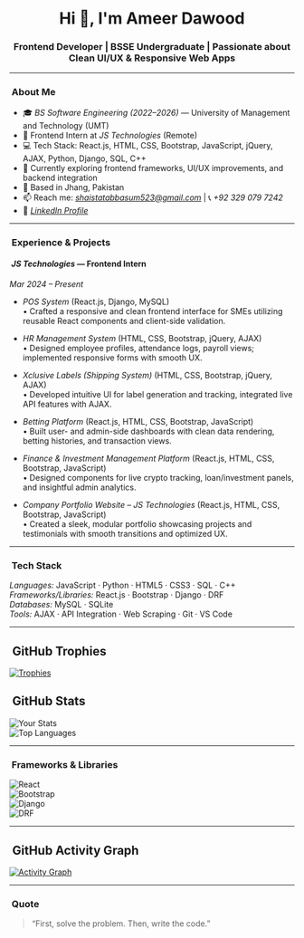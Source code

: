 <h1 align="center">Hi 👋, I'm Ameer Dawood</h1>
<h3 align="center">Frontend Developer | BSSE Undergraduate | Passionate about Clean UI/UX & Responsive Web Apps</h3>

---

### ​ About Me

- 🎓 *BS Software Engineering (2022–2026)* — University of Management and Technology (UMT)
- 💼 Frontend Intern at *JS Technologies* (Remote)
- 💻 Tech Stack: React.js, HTML, CSS, Bootstrap, JavaScript, jQuery, AJAX, Python, Django, SQL, C++
- 🌱 Currently exploring frontend frameworks, UI/UX improvements, and backend integration
- 📍 Based in Jhang, Pakistan
- 📫 Reach me: *shaistatabbasum523@gmail.com* | 📞 *+92 329 079 7242*  
- 🔗 [*LinkedIn Profile*](https://www.linkedin.com/in/shaista-tabbasum/)

---

### ​ Experience & Projects

#### ​​​ *JS Technologies* — Frontend Intern  
*Mar 2024 – Present*  
- *POS System* (React.js, Django, MySQL)  
  • Crafted a responsive and clean frontend interface for SMEs utilizing reusable React components and client-side validation.

- *HR Management System* (HTML, CSS, Bootstrap, jQuery, AJAX)  
  • Designed employee profiles, attendance logs, payroll views; implemented responsive forms with smooth UX.

- *Xclusive Labels (Shipping System)* (HTML, CSS, Bootstrap, jQuery, AJAX)  
  • Developed intuitive UI for label generation and tracking, integrated live API features with AJAX.

- *Betting Platform* (React.js, HTML, CSS, Bootstrap, JavaScript)  
  • Built user- and admin-side dashboards with clean data rendering, betting histories, and transaction views.

- *Finance & Investment Management Platform* (React.js, HTML, CSS, Bootstrap, JavaScript)  
  • Designed components for live crypto tracking, loan/investment panels, and insightful admin analytics.

- *Company Portfolio Website – JS Technologies* (React.js, HTML, CSS, Bootstrap, JavaScript)  
  • Created a sleek, modular portfolio showcasing projects and testimonials with smooth transitions and optimized UX.

---

### ​ Tech Stack

*Languages:* JavaScript · Python · HTML5 · CSS3 · SQL · C++  
*Frameworks/Libraries:* React.js · Bootstrap · Django · DRF  
*Databases:* MySQL · SQLite  
*Tools:* AJAX · API Integration · Web Scraping · Git · VS Code

---

## ​ GitHub Trophies  
[![Trophies](https://github-profile-trophy.vercel.app/?username=AmeerDawood&theme=dracula&no-frame=true&row=2&column=4)](https://github.com/ryo-ma/github-profile-trophy)

## ​ GitHub Stats  
![Your Stats](https://github-readme-stats.vercel.app/api?username=AmeerDawood&show_icons=true&theme=algolia)  
![Top Languages](https://github-readme-stats.vercel.app/api/top-langs/?username=AmeerDawood&layout=compact&theme=algolia)

---

### ​ Frameworks & Libraries

![React](https://img.shields.io/badge/-React-20232A?style=for-the-badge&logo=react&logoColor=61DAFB)  
![Bootstrap](https://img.shields.io/badge/-Bootstrap-563D7C?style=for-the-badge&logo=bootstrap&logoColor=white)  
![Django](https://img.shields.io/badge/-Django-092E20?style=for-the-badge&logo=django&logoColor=white)  
![DRF](https://img.shields.io/badge/-DRF-ff1709?style=for-the-badge&logo=django&logoColor=white)

---

## ​ GitHub Activity Graph  
[![Activity Graph](https://github-readme-activity-graph.vercel.app/graph?username=AmeerDawood&theme=github-compact)](https://github.com/ashutosh00710/github-readme-activity-graph)

---

### ​​ Quote

>“First, solve the problem. Then, write the code.”
